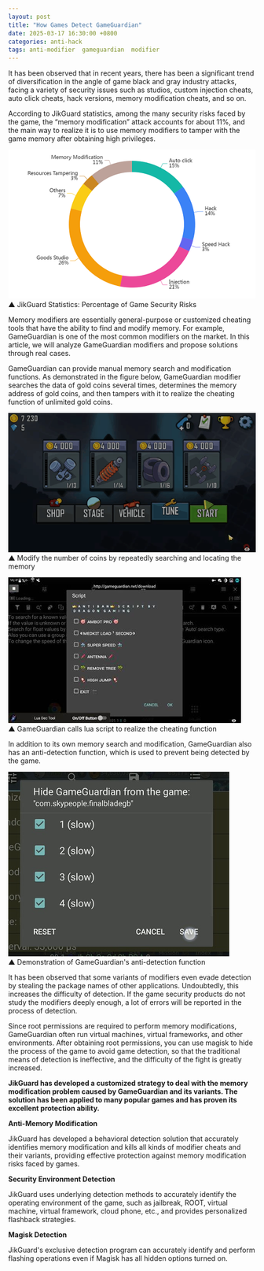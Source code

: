 ```yaml
---
layout: post
title: "How Games Detect GameGuardian"
date: 2025-03-17 16:30:00 +0800
categories: anti-hack
tags: anti-modifier  gameguardian  modifier
---
```


It has been observed that in recent years, there has been a significant trend of diversification in the angle of game black and gray industry attacks, facing a variety of security issues such as studios, custom injection cheats, auto click cheats, hack versions, memory modification cheats, and so on.<!-- more -->

According to JikGuard statistics, among the many security risks faced by the game, the “memory modification” attack accounts for about 11%, and the main way to realize it is to use memory modifiers to tamper with the game memory after obtaining high privileges.

![315_21](/assets/res/2025/GameSecurityRisks.jpg)  
▲ JikGuard Statistics: Percentage of Game Security Risks  

Memory modifiers are essentially general-purpose or customized cheating tools that have the ability to find and modify memory. For example, GameGuardian is one of the most common modifiers on the market. In this article, we will analyze GameGuardian modifiers and propose solutions through real cases.

GameGuardian can provide manual memory search and modification functions. As demonstrated in the figure below, GameGuardian modifier searches the data of gold coins several times, determines the memory address of gold coins, and then tampers with it to realize the cheating function of unlimited gold coins.  

![315_21](/assets/res/2025/GameGuardianModify.gif)  
▲ Modify the number of coins by repeatedly searching and locating the memory 

![315_21](/assets/res/2025/GameGuardianScript.jpg)  
▲ GameGuardian calls lua script to realize the cheating function  

In addition to its own memory search and modification, GameGuardian also has an anti-detection function, which is used to prevent being detected by the game.  

![315_21](/assets/res/2025/GameGuardianHide.jpg)  
▲ Demonstration of GameGuardian's anti-detection function  

It has been observed that some variants of modifiers even evade detection by stealing the package names of other applications. Undoubtedly, this increases the difficulty of detection. If the game security products do not study the modifiers deeply enough, a lot of errors will be reported in the process of detection.  

Since root permissions are required to perform memory modifications, GameGuardian often run virtual machines, virtual frameworks, and other environments. After obtaining root permissions, you can use magisk to hide the process of the game to avoid game detection, so that the traditional means of detection is ineffective, and the difficulty of the fight is greatly increased.

**JikGuard has developed a customized strategy to deal with the memory modification problem caused by GameGuardian and its variants. The solution has been applied to many popular games and has proven its excellent protection ability.**  

**Anti-Memory Modification**

JikGuard has developed a behavioral detection solution that accurately identifies memory modification and kills all kinds of modifier cheats and their variants, providing effective protection against memory modification risks faced by games.

**Security Environment Detection**

JikGuard uses underlying detection methods to accurately identify the operating environment of the game, such as jailbreak, ROOT, virtual machine, virtual framework, cloud phone, etc., and provides personalized flashback strategies.

**Magisk Detection**

JikGuard's exclusive detection program can accurately identify and perform flashing operations even if Magisk has all hidden options turned on.
